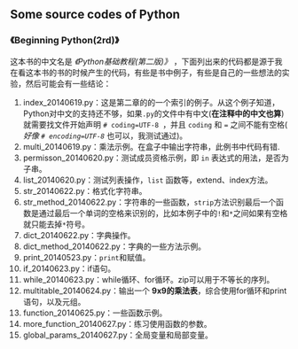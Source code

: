 ## Some source codes of Python ##

### 《Beginning Python(2rd)》 ###

这本书的中文名是 *《Python基础教程(第二版)》* ，下面列出来的代码都是源于我在看这本书的书的时候产生的代码，有些是书中例子，有些是自己的一些想法的实验，然后可能会有一些结论：

1. index_20140619.py：这是第二章的的一个索引的例子。从这个例子知道，Python对中文的支持还不够，如果`.py`的文件中有中文(**在注释中的中文也算**)就需要找文件开始声明 `# coding=UTF-8 `，并且 `coding` 和 `=` 之间不能有空格( *好像 `# encoding=UTF-8`* 也可以，我测试通过)。
2. multi_20140619.py：乘法示例。在盒子中输出字符串，此例书中代码有错.
3. permisson_20140620.py：测试成员资格示例，即 `in` 表达式的用法，是否为子串。
4. list_20140620.py：测试列表操作，`list` 函数等，extend、index方法。
5. str_20140622.py：格式化字符串。
6. str_method_20140622.py：字符串的一些函数，`strip`方法识别最后一个函数是通过最后一个单词的空格来识别的，比如本例子中的`!`和`*`之间如果有空格就只能去掉`*`符号。
7. dict_20140622.py：字典操作。
8. dict_method_20140622.py：字典的一些方法示例。
9. print_20140523.py：`print`和赋值。
10. if_20140623.py：if语句。
11. while_20140623.py：while循环、for循环。zip可以用于不等长的序列。
12. multitable_20140624.py：输出一个 **9x9的乘法表**，综合使用for循环和print语句，以及元组。
13. function_20140625.py：一些函数示例。
14. more_function_20140627.py：练习使用函数的参数。
15. global_params_20140627.py：全局变量和局部变量。
